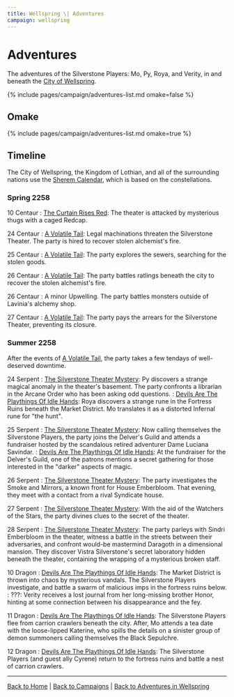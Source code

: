 ```yaml
---
title: Wellspring \| Adventures
campaign: wellspring
---
```


# Adventures

The adventures of the Silverstone Players: Mo, Py, Roya, and Verity, in and beneath the [City of Wellspring]({{site.baseurl}}/campaigns/wellspring/setting).

{% include pages/campaign/adventures-list.md omake=false %}

## Omake

{% include pages/campaign/adventures-list.md omake=true %}

## Timeline

The City of Wellspring, the Kingdom of Lothian, and all of the surrounding nations use the [Sherem Calendar]({{site.baseurl}}/campaigns/wellspring/setting/daily-life#calendar), which is based on the constellations.

### Spring 2258

10 Centaur
: [The Curtain Rises Red](./the-curtain-rises-red): The theater is attacked by mysterious thugs with a caged Redcap.

24 Centaur
: [A Volatile Tail](./a-volatile-tail): Legal machinations threaten the Silverstone Theater. The party is hired to recover stolen alchemist's fire.

25 Centaur
: [A Volatile Tail](./a-volatile-tail): The party explores the sewers, searching for the stolen goods.

26 Centaur
: [A Volatile Tail](./a-volatile-tail): The party battles ratlings beneath the city to recover the stolen alchemist's fire.

26 Centaur
: A minor Upwelling. The party battles monsters outside of Lavinia's alchemy shop.

27 Centaur
: [A Volatile Tail](./a-volatile-tail): The party pays the arrears for the Silverstone Theater, preventing its closure.

### Summer 2258

After the events of [A Volatile Tail](./a-volatile-tail), the party takes a few tendays of well-deserved downtime.

24 Serpent
: [The Silverstone Theater Mystery](./the-silverstone-theater-mystery): Py discovers a strange magical anomaly in the theater's basement. The party confronts a librarian in the Arcane Order who has been asking odd questions.
: [Devils Are The Playthings Of Idle Hands](./devils-playthings): Roya discovers a strange rune in the Fortress Ruins beneath the Market District. Mo translates it as a distorted Infernal rune for "the hunt".

25 Serpent
: [The Silverstone Theater Mystery](./the-silverstone-theater-mystery): Now calling themselves the Silverstone Players, the party joins the Delver's Guild and attends a fundraiser hosted by the scandalous retired adventurer Dame Luciana Savindar.
: [Devils Are The Playthings Of Idle Hands](./devils-playthings): At the fundraiser for the Delver's Guild, one of the patrons mentions a secret gathering for those interested in the "darker" aspects of magic.

26 Serpent
: [The Silverstone Theater Mystery](./the-silverstone-theater-mystery): The party investigates the Smoke and Mirrors, a known front for House Emberbloom. That evening, they meet with a contact from a rival Syndicate house.

27 Serpent
: [The Silverstone Theater Mystery](./the-silverstone-theater-mystery): With the aid of the Watchers of the Stars, the party divines clues to the secret of the theater.

28 Serpent
: [The Silverstone Theater Mystery](./the-silverstone-theater-mystery): The party parleys with Sindri Emberbloom in the theater, witness a battle in the streets between their adversaries, and confront would-be mastermind Daragoth in a dimensional mansion. They discover Vistra Silverstone's secret laboratory hidden beneath the theater, containing the wrapping of a mysterious broken staff.

10 Dragon
: [Devils Are The Playthings Of Idle Hands](./devils-playthings): The Market District is thrown into chaos by mysterious vandals. The Silverstone Players investigate, and battle a swarm of malicious imps in the fortress ruins below.
: ???: Verity receives a lost journal from her long-missing brother Honor, hinting at some connection between his disappearance and the fey.

11 Dragon
: [Devils Are The Playthings Of Idle Hands](./devils-playthings): The Silverstone Players flee from carrion crawlers beneath the city. After, Mo attends a tea date with the loose-lipped Katerine, who spills the details on a sinister group of demon summoners calling themselves the Black Sepulchre.

12 Dragon
: [Devils Are The Playthings Of Idle Hands](./devils-playthings): The Silverstone Players (and guest ally Cyrene) return to the fortress ruins and battle a nest of carrion crawlers.

---

[Back to Home]({{site.baseurl}}/)
|
[Back to Campaigns]({{site.baseurl}}/campaigns)
|
[Back to Adventures in Wellspring]({{site.baseurl}}/campaigns/wellspring)
